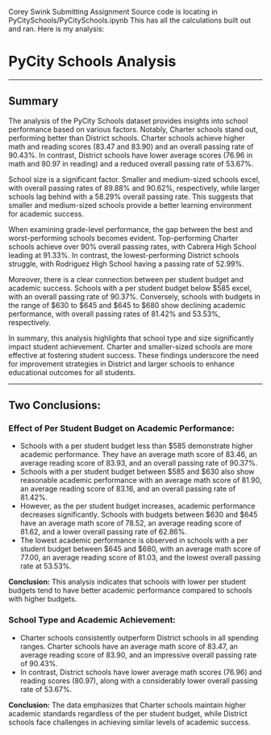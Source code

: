 Corey Swink Submitting Assignment
Source code is locating in PyCitySchools/PyCitySchools.ipynb
This has all the calculations built out and ran.
Here is my analysis:

# PyCity Schools Analysis
-------------------------------------

## Summary
The analysis of the PyCity Schools dataset provides insights into school performance based on various factors. Notably, Charter schools stand out, performing better than District schools. Charter schools achieve higher math and reading scores (83.47 and 83.90) and an overall passing rate of 90.43%. In contrast, District schools have lower average scores (76.96 in math and 80.97 in reading) and a reduced overall passing rate of 53.67%.

School size is a significant factor. Smaller and medium-sized schools excel, with overall passing rates of 89.88% and 90.62%, respectively, while larger schools lag behind with a 58.29% overall passing rate. This suggests that smaller and medium-sized schools provide a better learning environment for academic success.

When examining grade-level performance, the gap between the best and worst-performing schools becomes evident. Top-performing Charter schools achieve over 90% overall passing rates, with Cabrera High School leading at 91.33%. In contrast, the lowest-performing District schools struggle, with Rodriguez High School having a passing rate of 52.99%.

Moreover, there is a clear connection between per student budget and academic success. Schools with a per student budget below $585 excel, with an overall passing rate of 90.37%. Conversely, schools with budgets in the range of $630 to $645 and $645 to $680 show declining academic performance, with overall passing rates of 81.42% and 53.53%, respectively.

In summary, this analysis highlights that school type and size significantly impact student achievement. Charter and smaller-sized schools are more effective at fostering student success. These findings underscore the need for improvement strategies in District and larger schools to enhance educational outcomes for all students.

-------------------------------------

## Two Conclusions:

### Effect of Per Student Budget on Academic Performance:

- Schools with a per student budget less than $585 demonstrate higher academic performance. They have an average math score of 83.46, an average reading score of 83.93, and an overall passing rate of 90.37%.
- Schools with a per student budget between $585 and $630 also show reasonable academic performance with an average math score of 81.90, an average reading score of 83.16, and an overall passing rate of 81.42%.
- However, as the per student budget increases, academic performance decreases significantly. Schools with budgets between $630 and $645 have an average math score of 78.52, an average reading score of 81.62, and a lower overall passing rate of 62.86%.
- The lowest academic performance is observed in schools with a per student budget between $645 and $680, with an average math score of 77.00, an average reading score of 81.03, and the lowest overall passing rate at 53.53%.

**Conclusion:** This analysis indicates that schools with lower per student budgets tend to have better academic performance compared to schools with higher budgets.

### School Type and Academic Achievement:

- Charter schools consistently outperform District schools in all spending ranges. Charter schools have an average math score of 83.47, an average reading score of 83.90, and an impressive overall passing rate of 90.43%.
- In contrast, District schools have lower average math scores (76.96) and reading scores (80.97), along with a considerably lower overall passing rate of 53.67%.

**Conclusion:** The data emphasizes that Charter schools maintain higher academic standards regardless of the per student budget, while District schools face challenges in achieving similar levels of academic success.
